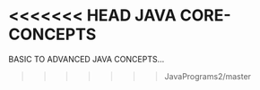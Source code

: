 <<<<<<< HEAD
JAVA CORE-CONCEPTS  
=======
BASIC TO ADVANCED JAVA CONCEPTS... 
>>>>>>> JavaPrograms2/master
